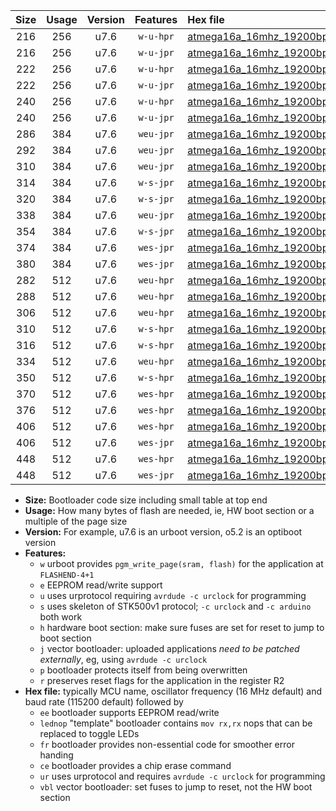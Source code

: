 |Size|Usage|Version|Features|Hex file|
|:-:|:-:|:-:|:-:|:--|
|216|256|u7.6|`w-u-hpr`|[atmega16a_16mhz_19200bps_ur.hex](https://raw.githubusercontent.com/stefanrueger/urboot/main/bootloaders/atmega16a/fcpu_16mhz/19200_bps/atmega16a_16mhz_19200bps_ur.hex)|
|216|256|u7.6|`w-u-jpr`|[atmega16a_16mhz_19200bps_ur_vbl.hex](https://raw.githubusercontent.com/stefanrueger/urboot/main/bootloaders/atmega16a/fcpu_16mhz/19200_bps/atmega16a_16mhz_19200bps_ur_vbl.hex)|
|222|256|u7.6|`w-u-hpr`|[atmega16a_16mhz_19200bps_lednop_ur.hex](https://raw.githubusercontent.com/stefanrueger/urboot/main/bootloaders/atmega16a/fcpu_16mhz/19200_bps/atmega16a_16mhz_19200bps_lednop_ur.hex)|
|222|256|u7.6|`w-u-jpr`|[atmega16a_16mhz_19200bps_lednop_ur_vbl.hex](https://raw.githubusercontent.com/stefanrueger/urboot/main/bootloaders/atmega16a/fcpu_16mhz/19200_bps/atmega16a_16mhz_19200bps_lednop_ur_vbl.hex)|
|240|256|u7.6|`w-u-hpr`|[atmega16a_16mhz_19200bps_lednop_fr_ur.hex](https://raw.githubusercontent.com/stefanrueger/urboot/main/bootloaders/atmega16a/fcpu_16mhz/19200_bps/atmega16a_16mhz_19200bps_lednop_fr_ur.hex)|
|240|256|u7.6|`w-u-jpr`|[atmega16a_16mhz_19200bps_lednop_fr_ur_vbl.hex](https://raw.githubusercontent.com/stefanrueger/urboot/main/bootloaders/atmega16a/fcpu_16mhz/19200_bps/atmega16a_16mhz_19200bps_lednop_fr_ur_vbl.hex)|
|286|384|u7.6|`weu-jpr`|[atmega16a_16mhz_19200bps_ee_ur_vbl.hex](https://raw.githubusercontent.com/stefanrueger/urboot/main/bootloaders/atmega16a/fcpu_16mhz/19200_bps/atmega16a_16mhz_19200bps_ee_ur_vbl.hex)|
|292|384|u7.6|`weu-jpr`|[atmega16a_16mhz_19200bps_ee_lednop_ur_vbl.hex](https://raw.githubusercontent.com/stefanrueger/urboot/main/bootloaders/atmega16a/fcpu_16mhz/19200_bps/atmega16a_16mhz_19200bps_ee_lednop_ur_vbl.hex)|
|310|384|u7.6|`weu-jpr`|[atmega16a_16mhz_19200bps_ee_lednop_fr_ur_vbl.hex](https://raw.githubusercontent.com/stefanrueger/urboot/main/bootloaders/atmega16a/fcpu_16mhz/19200_bps/atmega16a_16mhz_19200bps_ee_lednop_fr_ur_vbl.hex)|
|314|384|u7.6|`w-s-jpr`|[atmega16a_16mhz_19200bps_vbl.hex](https://raw.githubusercontent.com/stefanrueger/urboot/main/bootloaders/atmega16a/fcpu_16mhz/19200_bps/atmega16a_16mhz_19200bps_vbl.hex)|
|320|384|u7.6|`w-s-jpr`|[atmega16a_16mhz_19200bps_lednop_vbl.hex](https://raw.githubusercontent.com/stefanrueger/urboot/main/bootloaders/atmega16a/fcpu_16mhz/19200_bps/atmega16a_16mhz_19200bps_lednop_vbl.hex)|
|338|384|u7.6|`weu-jpr`|[atmega16a_16mhz_19200bps_ee_lednop_fr_ce_ur_vbl.hex](https://raw.githubusercontent.com/stefanrueger/urboot/main/bootloaders/atmega16a/fcpu_16mhz/19200_bps/atmega16a_16mhz_19200bps_ee_lednop_fr_ce_ur_vbl.hex)|
|354|384|u7.6|`w-s-jpr`|[atmega16a_16mhz_19200bps_lednop_fr_vbl.hex](https://raw.githubusercontent.com/stefanrueger/urboot/main/bootloaders/atmega16a/fcpu_16mhz/19200_bps/atmega16a_16mhz_19200bps_lednop_fr_vbl.hex)|
|374|384|u7.6|`wes-jpr`|[atmega16a_16mhz_19200bps_ee_vbl.hex](https://raw.githubusercontent.com/stefanrueger/urboot/main/bootloaders/atmega16a/fcpu_16mhz/19200_bps/atmega16a_16mhz_19200bps_ee_vbl.hex)|
|380|384|u7.6|`wes-jpr`|[atmega16a_16mhz_19200bps_ee_lednop_vbl.hex](https://raw.githubusercontent.com/stefanrueger/urboot/main/bootloaders/atmega16a/fcpu_16mhz/19200_bps/atmega16a_16mhz_19200bps_ee_lednop_vbl.hex)|
|282|512|u7.6|`weu-hpr`|[atmega16a_16mhz_19200bps_ee_ur.hex](https://raw.githubusercontent.com/stefanrueger/urboot/main/bootloaders/atmega16a/fcpu_16mhz/19200_bps/atmega16a_16mhz_19200bps_ee_ur.hex)|
|288|512|u7.6|`weu-hpr`|[atmega16a_16mhz_19200bps_ee_lednop_ur.hex](https://raw.githubusercontent.com/stefanrueger/urboot/main/bootloaders/atmega16a/fcpu_16mhz/19200_bps/atmega16a_16mhz_19200bps_ee_lednop_ur.hex)|
|306|512|u7.6|`weu-hpr`|[atmega16a_16mhz_19200bps_ee_lednop_fr_ur.hex](https://raw.githubusercontent.com/stefanrueger/urboot/main/bootloaders/atmega16a/fcpu_16mhz/19200_bps/atmega16a_16mhz_19200bps_ee_lednop_fr_ur.hex)|
|310|512|u7.6|`w-s-hpr`|[atmega16a_16mhz_19200bps.hex](https://raw.githubusercontent.com/stefanrueger/urboot/main/bootloaders/atmega16a/fcpu_16mhz/19200_bps/atmega16a_16mhz_19200bps.hex)|
|316|512|u7.6|`w-s-hpr`|[atmega16a_16mhz_19200bps_lednop.hex](https://raw.githubusercontent.com/stefanrueger/urboot/main/bootloaders/atmega16a/fcpu_16mhz/19200_bps/atmega16a_16mhz_19200bps_lednop.hex)|
|334|512|u7.6|`weu-hpr`|[atmega16a_16mhz_19200bps_ee_lednop_fr_ce_ur.hex](https://raw.githubusercontent.com/stefanrueger/urboot/main/bootloaders/atmega16a/fcpu_16mhz/19200_bps/atmega16a_16mhz_19200bps_ee_lednop_fr_ce_ur.hex)|
|350|512|u7.6|`w-s-hpr`|[atmega16a_16mhz_19200bps_lednop_fr.hex](https://raw.githubusercontent.com/stefanrueger/urboot/main/bootloaders/atmega16a/fcpu_16mhz/19200_bps/atmega16a_16mhz_19200bps_lednop_fr.hex)|
|370|512|u7.6|`wes-hpr`|[atmega16a_16mhz_19200bps_ee.hex](https://raw.githubusercontent.com/stefanrueger/urboot/main/bootloaders/atmega16a/fcpu_16mhz/19200_bps/atmega16a_16mhz_19200bps_ee.hex)|
|376|512|u7.6|`wes-hpr`|[atmega16a_16mhz_19200bps_ee_lednop.hex](https://raw.githubusercontent.com/stefanrueger/urboot/main/bootloaders/atmega16a/fcpu_16mhz/19200_bps/atmega16a_16mhz_19200bps_ee_lednop.hex)|
|406|512|u7.6|`wes-hpr`|[atmega16a_16mhz_19200bps_ee_lednop_fr.hex](https://raw.githubusercontent.com/stefanrueger/urboot/main/bootloaders/atmega16a/fcpu_16mhz/19200_bps/atmega16a_16mhz_19200bps_ee_lednop_fr.hex)|
|406|512|u7.6|`wes-jpr`|[atmega16a_16mhz_19200bps_ee_lednop_fr_vbl.hex](https://raw.githubusercontent.com/stefanrueger/urboot/main/bootloaders/atmega16a/fcpu_16mhz/19200_bps/atmega16a_16mhz_19200bps_ee_lednop_fr_vbl.hex)|
|448|512|u7.6|`wes-hpr`|[atmega16a_16mhz_19200bps_ee_lednop_fr_ce.hex](https://raw.githubusercontent.com/stefanrueger/urboot/main/bootloaders/atmega16a/fcpu_16mhz/19200_bps/atmega16a_16mhz_19200bps_ee_lednop_fr_ce.hex)|
|448|512|u7.6|`wes-jpr`|[atmega16a_16mhz_19200bps_ee_lednop_fr_ce_vbl.hex](https://raw.githubusercontent.com/stefanrueger/urboot/main/bootloaders/atmega16a/fcpu_16mhz/19200_bps/atmega16a_16mhz_19200bps_ee_lednop_fr_ce_vbl.hex)|

- **Size:** Bootloader code size including small table at top end
- **Usage:** How many bytes of flash are needed, ie, HW boot section or a multiple of the page size
- **Version:** For example, u7.6 is an urboot version, o5.2 is an optiboot version
- **Features:**
  + `w` urboot provides `pgm_write_page(sram, flash)` for the application at `FLASHEND-4+1`
  + `e` EEPROM read/write support
  + `u` uses urprotocol requiring `avrdude -c urclock` for programming
  + `s` uses skeleton of STK500v1 protocol; `-c urclock` and `-c arduino` both work
  + `h` hardware boot section: make sure fuses are set for reset to jump to boot section
  + `j` vector bootloader: uploaded applications *need to be patched externally*, eg, using `avrdude -c urclock`
  + `p` bootloader protects itself from being overwritten
  + `r` preserves reset flags for the application in the register R2
- **Hex file:** typically MCU name, oscillator frequency (16 MHz default) and baud rate (115200 default) followed by
  + `ee` bootloader supports EEPROM read/write
  + `lednop` "template" bootloader contains `mov rx,rx` nops that can be replaced to toggle LEDs
  + `fr` bootloader provides non-essential code for smoother error handing
  + `ce` bootloader provides a chip erase command
  + `ur` uses urprotocol and requires `avrdude -c urclock` for programming
  + `vbl` vector bootloader: set fuses to jump to reset, not the HW boot section
